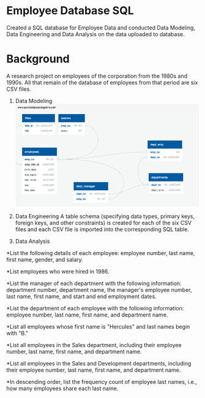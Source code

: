 # Employee Database SQL
 Created a SQL database for Employee Data and conducted Data Modeling, Data Engineering and Data Analysis on the data uploaded to database.
 # Background
 A research project on employees of the corporation from the 1980s and 1990s. All that remain of the database of employees from that period are six CSV files.

1. Data Modeling
![Image of ERD Diagram](https://github.com/poojanagrecha/Employee-Database-SQL/blob/main/EmployeeSQL/ERD.png)

    
2. Data Engineering
A table schema (specifying data types, primary keys, foreign keys, and other constraints) is created for each of the six CSV files and each CSV file is imported into the corresponding SQL table.

3. Data Analysis

*List the following details of each employee: employee number, last name, first name, gender, and salary.

*List employees who were hired in 1986.

*List the manager of each department with the following information: department number, department name, the manager's employee number, last name, first name, and start and end employment dates.

*List the department of each employee with the following information: employee number, last name, first name, and department name.

*List all employees whose first name is "Hercules" and last names begin with "B."

*List all employees in the Sales department, including their employee number, last name, first name, and department name.

*List all employees in the Sales and Development departments, including their employee number, last name, first name, and department name.

*In descending order, list the frequency count of employee last names, i.e., how many employees share each last name.

